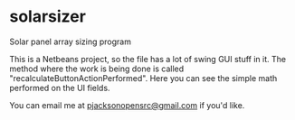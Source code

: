 solarsizer
==========

Solar panel array sizing program

This is a Netbeans project, so the file has a lot of swing GUI stuff in it.  The method where the work is being done is
called  "recalculateButtonActionPerformed".  Here you can see the simple math performed on the UI fields.

You can email me at pjacksonopensrc@gmail.com if you'd like.
